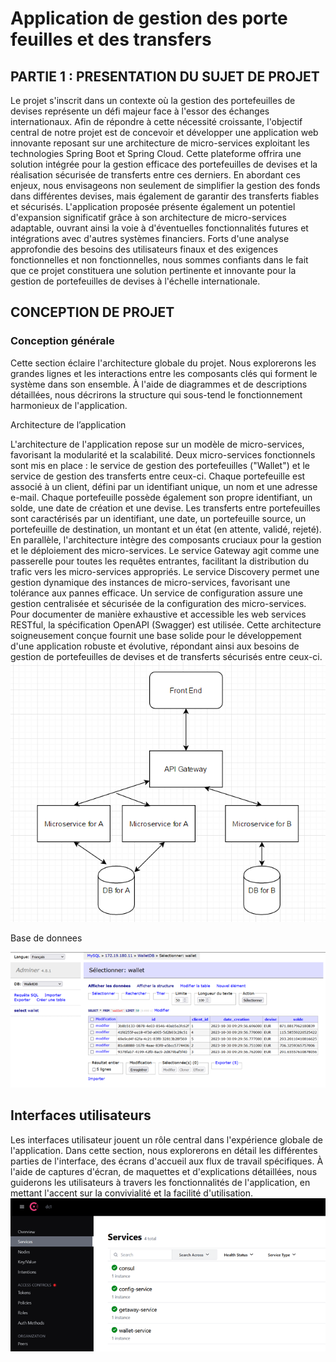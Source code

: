 # Application de gestion des porte feuilles et des transfers 

    

## PARTIE 1 : PRESENTATION DU SUJET DE PROJET
Le projet s'inscrit dans un contexte où la gestion des portefeuilles de devises représente un défi majeur face à l'essor des échanges internationaux. Afin de répondre à cette nécessité croissante, l'objectif central de notre projet est de concevoir et développer une application web innovante reposant sur une architecture de micro-services exploitant les technologies Spring Boot et Spring Cloud. Cette plateforme offrira une solution intégrée pour la gestion efficace des portefeuilles de devises et la réalisation sécurisée de transferts entre ces derniers. En abordant ces enjeux, nous envisageons non seulement de simplifier la gestion des fonds dans différentes devises, mais également de garantir des transferts fiables et sécurisés. L'application proposée présente également un potentiel d'expansion significatif grâce à son architecture de micro-services adaptable, ouvrant ainsi la voie à d'éventuelles fonctionnalités futures et intégrations avec d'autres systèmes financiers. Forts d'une analyse approfondie des besoins des utilisateurs finaux et des exigences fonctionnelles et non fonctionnelles, nous sommes confiants dans le fait que ce projet constituera une solution pertinente et innovante pour la gestion de portefeuilles de devises à l'échelle internationale.

## CONCEPTION DE PROJET

### Conception générale 
Cette section éclaire l'architecture globale du projet. Nous explorerons les grandes lignes et les interactions entre les composants clés qui forment le système dans son ensemble. À l'aide de diagrammes et de descriptions détaillées, nous décrirons la structure qui sous-tend le fonctionnement harmonieux de l'application.
 
Architecture de l’application 

L'architecture de l'application repose sur un modèle de micro-services, favorisant la modularité et la scalabilité. Deux micro-services fonctionnels sont mis en place : le service de gestion des portefeuilles ("Wallet") et le service de gestion des transferts entre ceux-ci. Chaque portefeuille est associé à un client, défini par un identifiant unique, un nom et une adresse e-mail. Chaque portefeuille possède également son propre identifiant, un solde, une date de création et une devise. Les transferts entre portefeuilles sont caractérisés par un identifiant, une date, un portefeuille source, un portefeuille de destination, un montant et un état (en attente, validé, rejeté). En parallèle, l'architecture intègre des composants cruciaux pour la gestion et le déploiement des micro-services. Le service Gateway agit comme une passerelle pour toutes les requêtes entrantes, facilitant la distribution du trafic vers les micro-services appropriés. Le service Discovery permet une gestion dynamique des instances de micro-services, favorisant une tolérance aux pannes efficace. Un service de configuration assure une gestion centralisée et sécurisée de la configuration des micro-services. Pour documenter de manière exhaustive et accessible les web services RESTful, la spécification OpenAPI (Swagger) est utilisée. Cette architecture soigneusement conçue fournit une base solide pour le développement d'une application robuste et évolutive, répondant ainsi aux besoins de gestion de portefeuilles de devises et de transferts sécurisés entre ceux-ci.
![arch.png](Captures%2Farch.png)

Base de donnees 

![walletDB.png](Captures%2FwalletDB.png)

## Interfaces utilisateurs 

Les interfaces utilisateur jouent un rôle central dans l'expérience globale de l'application. Dans cette section, nous explorerons en détail les différentes parties de l'interface, des écrans d'accueil aux flux de travail spécifiques. À l'aide de captures d'écran, de maquettes et d'explications détaillées, nous guiderons les utilisateurs à travers les fonctionnalités de l'application, en mettant l'accent sur la convivialité et la facilité d'utilisation.
![consul.png](Captures%2Fconsul.png)


